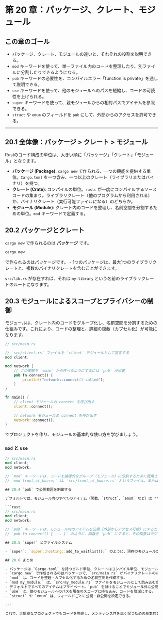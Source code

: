 # 第 20 章：パッケージ、クレート、モジュール

## この章のゴール
- パッケージ、クレート、モジュールの違いと、それぞれの役割を説明できる。
- `mod` キーワードを使って、単一ファイル内のコードを整理したり、別ファイルに分割したりできるようになる。
- `pub` キーワードの必要性を、コンパイルエラー「function is private」を通して説明できる。
- `use` キーワードを使って、他のモジュールへのパスを短縮し、コードの可読性を上げられる。
- `super` キーワードを使って、親モジュールからの相対パスでアイテムを参照できる。
- `struct` や `enum` のフィールドを `pub` にして、外部からのアクセスを許可できる。

---

## 20.1 全体像：パッケージ > クレート > モジュール

Rustのコード構成の単位は、大きい順に「パッケージ」「クレート」「モジュール」となります。

- **パッケージ (Package)**: `cargo new` で作られる、一つの機能を提供する単位。`Cargo.toml` を一つ含み、一つ以上のクレート（ライブラリまたはバイナリ）を持つ。
- **クレート (Crate)**: コンパイルの単位。`rustc` が一度にコンパイルするソースコードの集まり。ライブラリクレート（他のプログラムから利用される）か、バイナリクレート（実行可能ファイルになる）のどちらか。
- **モジュール (Module)**: クレート内のコードを整理し、名前空間を分割するための単位。`mod` キーワードで定義する。

## 20.2 パッケージとクレート

`cargo new` で作られるのは **パッケージ** です。

```sh
cargo new
```

で作られるのはパッケージです。
    - 1つのパッケージは、最大1つのライブラリクレートと、複数のバイナリクレートを含むことができます。

`src/lib.rs` が存在すれば、それは `my-library` という名前のライブラリクレートのルートになります。

## 20.3 モジュールによるスコープとプライバシーの制御

モジュールは、クレート内のコードをグループ化し、名前空間を分割するための仕組みです。これにより、コードの整理と、詳細の隠蔽（カプセル化）が可能になります。

```rust
// src/main.rs

// `src/client.rs` ファイルを `client` モジュールとして宣言する
mod client;

mod network {
    // この関数を `main` から呼べるようにするには `pub` が必要
    pub fn connect() {
        println!("network::connect() called");
    }
}

fn main() {
    // client モジュールの connect を呼び出す
    client::connect();
    
    // network モジュールの connect を呼び出す
    network::connect();
}
```
でプロジェクトを作り、モジュールの基本的な使い方を学びましょう。

### `mod` と `use`

```rust
// src/main.rs
mod client;
mod network;

// `mod` キーワードは、コードを論理的なグループ（モジュール）に分割するために使用されます。
// `mod front_of_house;` は、`src/front_of_house.rs` というファイル、または `src/front_of_house/mod.rs` というファイルを読み込んで `front_of_house` モジュールを定義します。

## 20.4 `pub` で公開範囲を制御する

デフォルトでは、モジュール内のすべてのアイテム（関数、`struct`、`enum` など）は **プライベート** です。つまり、親モジュールや外部からはアクセスできません。

```rust
// src/main.rs
mod client;
mod network;

// `pub` キーワードは、モジュール内のアイテムを公開（外部からアクセス可能）にするために使用されます。
// `pub fn connect() { ... }` のように、関数を `pub` にすると、その関数はモジュールの外から呼び出すことができます。

## 20.5 `super` とファイルシステム

- `super`: `super::hosting::add_to_waitlist();` のように、現在のモジュールから見て一つ親のモジュールを指す相対パスです。

## 20.6 まとめ

- パッケージは `Cargo.toml` を持つビルド単位、クレートはコンパイル単位、モジュールはコードの整理と名前空間の単位。
- `cargo new` で作成されるのはパッケージで、`src/main.rs` がバイナリクレートのルート、`src/lib.rs` がライブラリクレートのルートになる。
- `mod` は、コードを整理・カプセル化するための名前空間を作成する。
- `mod my_module;` は、`src/my_module.rs` ファイルをモジュールとして読み込む宣言。
- デフォルトですべてのアイテムはプライベート。`pub` を付けることでモジュール外に公開される。
- `use` は、他のモジュールへのパスを現在のスコープに持ち込み、コードを簡潔にする。
- `struct` や `enum` は、フィールドごとに公開・非公開を設定できる。

---

これで、大規模なプロジェクトでもコードを整理し、メンテナンス性を高く保つための基本的なツールを学びました。次の章では、テストの書き方について学び、コードの品質と信頼性を確保する方法を探求します。

